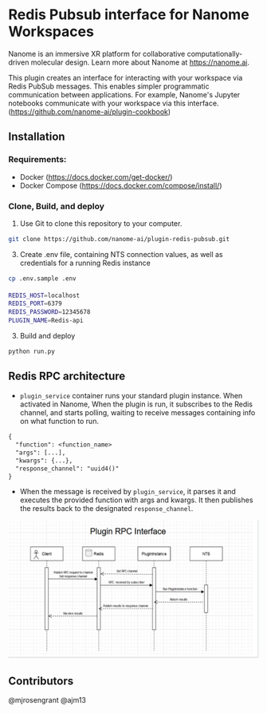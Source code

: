 # Redis Pubsub interface for Nanome Workspaces

Nanome is an immersive XR platform for collaborative computationally-driven molecular design. Learn more about Nanome at https://nanome.ai.

This plugin creates an interface for interacting with your workspace via Redis PubSub messages. This enables simpler programmatic communication between applications. For example, Nanome's Jupyter notebooks communicate with your workspace via this interface. (https://github.com/nanome-ai/plugin-cookbook)

## Installation

### Requirements:
- Docker (https://docs.docker.com/get-docker/)
- Docker Compose (https://docs.docker.com/compose/install/)

### Clone, Build,  and deploy
1) Use Git to clone this repository to your computer.
```sh
git clone https://github.com/nanome-ai/plugin-redis-pubsub.git
````

3) Create .env file, containing NTS connection values, as well as credentials for a running Redis instance
```sh
cp .env.sample .env

REDIS_HOST=localhost
REDIS_PORT=6379
REDIS_PASSWORD=12345678
PLUGIN_NAME=Redis-api

```

3) Build and deploy
```sh
python run.py
```

## Redis RPC architecture
- `plugin_service` container runs your standard plugin instance. When activated in Nanome, When the plugin is run, it subscribes to the Redis channel, and starts polling, waiting to receive messages containing info on what function to run.

```
{
  "function": <function_name>
  "args": [...],
  "kwargs": {...},
  "response_channel": "uuid4()"
}
```
- When the message is received by `plugin_service`, it parses it and executes the provided function with args and kwargs. It then publishes the results back to the designated `response_channel`.

![alt text](assets/pubsub.png)

## Contributors
@mjrosengrant
@ajm13
